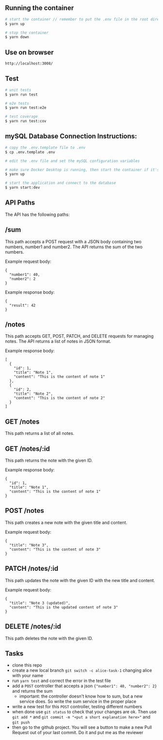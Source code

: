 ## Running the container

```bash
# start the container // remember to put the .env file in the root directory
$ yarn up

# stop the container
$ yarn down
```

## Use on browser
```html
http://localhost:3008/
```

## Test

```bash
# unit tests
$ yarn run test

# e2e tests
$ yarn run test:e2e

# test coverage
$ yarn run test:cov
```

## mySQL Database Connection Instructions:

```bash
# copy the .env.template file to .env
$ cp .env.template .env

# edit the .env file and set the mySQL configuration variables

# make sure Docker Desktop is running, then start the container if it's not already running
$ yarn up

# start the application and connect to the database
$ yarn start:dev

```
## API Paths

The API has the following paths:

## /sum 
This path accepts a POST request with a JSON body containing two numbers, number1 and number2. The API returns the sum of the two numbers.

Example request body:

```
{
  "number1": 40,
  "number2": 2
}
```
Example response body:
```
{
  "result": 42
}
```
## /notes
This path accepts GET, POST, PATCH, and DELETE requests for managing notes. The API returns a list of notes in JSON format.

Example response body:
```
[
  {
    "id": 1,
    "title": "Note 1",
    "content": "This is the content of note 1"
  },
  {
    "id": 2,
    "title": "Note 2",
    "content": "This is the content of note 2"
  }
]
```

## GET /notes
This path returns a list of all notes.

## GET /notes/:id
This path returns the note with the given ID.

Example response body:
```
{
  "id": 1,
  "title": "Note 1",
  "content": "This is the content of note 1"
}
```

## POST /notes
This path creates a new note with the given title and content.

Example request body:
```
{
  "title": "Note 3",
  "content": "This is the content of note 3"
}
```
## PATCH /notes/:id
This path updates the note with the given ID with the new title and content.

Example request body:
```
{
  "title": "Note 3 (updated)",
  "content": "This is the updated content of note 3"
}
```

## DELETE /notes/:id
This path deletes the note with the given ID.

## Tasks
- clone this repo
- create a new local branch `git switch -c alice-task-1` changing alice with your name
- run `yarn test` and correct the error in the test file
- add a `POST` controller that accepts a json `{"number1": 40, "number2": 2}` and returns the sum
  - important: the controller doesn't know how to sum, but a new service does. So write the sum service in the proper place
- write a new test for this `POST` controller, testing different numbers
- when done use `git status` to check that your changes are ok. Then use `git add *` and `git commit -m "<put a short explanation here>"` and `git push`
- then go to the github project. You will see a button to make a new Pull Request out of your last commit. Do it and put me as the reviewer 